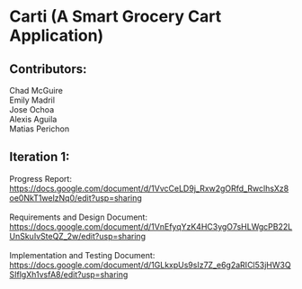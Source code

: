 # Carti (A Smart Grocery Cart Application)

## Contributors:  
Chad McGuire<br>
Emily Madril<br> 
Jose Ochoa<br> 
Alexis Aguila<br> 
Matias Perichon<br>  

## Iteration 1:

Progress Report: https://docs.google.com/document/d/1VvcCeLD9j_Rxw2gORfd_RwclhsXz8oe0NkT1welzNq0/edit?usp=sharing<br>  
Requirements and Design Document: https://docs.google.com/document/d/1VnEfyqYzK4HC3ygO7sHLWgcPB22LUnSkuIvSteQZ_2w/edit?usp=sharing<br>  
Implementation and Testing Document: https://docs.google.com/document/d/1GLkxpUs9sIz7Z_e6g2aRICl53jHW3QSIflgXh1vsfA8/edit?usp=sharing<br>  



